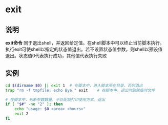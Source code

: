 # exit

## 说明

**exit命令** 同于退出shell，并返回给定值。在shell脚本中可以终止当前脚本执行。执行exit可使shell以指定的状态值退出。若不设置状态值参数，则shell以预设值退出。状态值0代表执行成功，其他值代表执行失败

## 实例

```bash
cd $(dirname $0) || exit 1  # 在脚本中，进入脚本所在目录，否则退出
trap "rm -f tmpfile; echo Bye." exit    # 在脚本中，退出时删除临时文件

# 在脚本中，判断参数数量，不匹配就打印使用方式，退出
if [ "$#" -ne "2" ]; then
    echo "usage: $0 <area> <hours>"
    exit 2
fi
```
